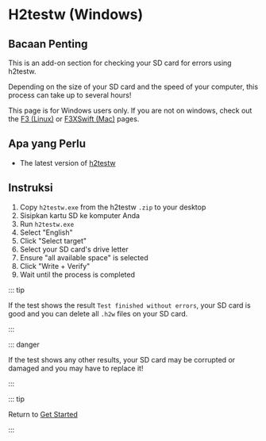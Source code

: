 # H2testw (Windows)

## Bacaan Penting

This is an add-on section for checking your SD card for errors using h2testw.

Depending on the size of your SD card and the speed of your computer, this process can take up to several hours!

This page is for Windows users only. If you are not on windows, check out the [F3 (Linux)](f3-\(linux\)) or [F3XSwift (Mac)](f3xswift-\(mac\)) pages.

## Apa yang Perlu

- The latest version of [h2testw](https://www.heise.de/ct/Redaktion/bo/downloads/h2testw_1.4.zip)

## Instruksi

1. Copy `h2testw.exe` from the h2testw `.zip` to your desktop
2. Sisipkan kartu SD ke komputer Anda
3. Run `h2testw.exe`
4. Select "English"
5. Click "Select target"
6. Select your SD card's drive letter
7. Ensure "all available space" is selected
8. Click "Write + Verify"
9. Wait until the process is completed

::: tip

If the test shows the result `Test finished without errors`, your SD card is good and you can delete all `.h2w` files on your SD card.

:::

::: danger

If the test shows any other results, your SD card may be corrupted or damaged and you may have to replace it!

:::

::: tip

Return to [Get Started](get-started)

:::

